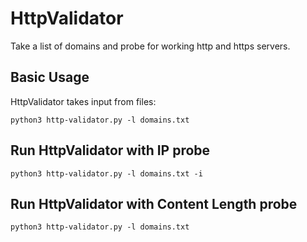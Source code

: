 # HttpValidator
Take a list of domains and probe for working http and https servers.


## Basic Usage

HttpValidator takes input from files:

`python3 http-validator.py -l domains.txt`



## Run HttpValidator with IP probe

`python3 http-validator.py -l domains.txt -i`



## Run HttpValidator with Content Length probe

`python3 http-validator.py -l domains.txt`

##
